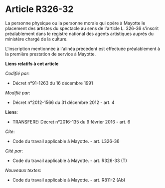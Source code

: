 # Article R326-32

La personne physique ou la personne morale qui opère à Mayotte le placement des artistes du spectacle au sens de l'article L.
326-36 s'inscrit préalablement dans le registre national des agents artistiques auprès du ministère chargé de la culture. 

L'inscription mentionnée à l'alinéa précédent est effectuée préalablement à la première prestation de service à Mayotte.

**Liens relatifs à cet article**

_Codifié par_:

  - Décret n°91-1263 du 16 décembre 1991

_Modifié par_:

  - Décret n°2012-1566 du 31 décembre 2012 - art. 4

**Liens**:

  - TRANSFERE: Décret n°2016-135 du 9 février 2016 - art. 6

_Cite_:

  - Code du travail applicable à Mayotte. - art. L326-36

_Cité par_:

  - Code du travail applicable à Mayotte. - art. R326-33 (T)

_Nouveaux textes_:

  - Code du travail applicable à Mayotte. - art. R811-2 (Ab)
